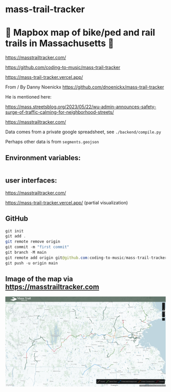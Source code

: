 # mass-trail-tracker

# 🚀 Mapbox map of bike/ped and rail trails in Massachusetts 🚀

https://masstrailtracker.com/

https://github.com/coding-to-music/mass-trail-tracker

https://mass-trail-tracker.vercel.app/

From / By Danny Noenickx https://github.com/dnoenickx/mass-trail-tracker

He is mentioned here:

https://mass.streetsblog.org/2023/05/22/wu-admin-announces-safety-surge-of-traffic-calming-for-neighborhood-streets/

https://masstrailtracker.com/

Data comes from a private google spreadsheet, see `./backend/compile.py`

Perhaps other data is from `segments.geojson`

## Environment variables:

```java

```

## user interfaces:

https://masstrailtracker.com/

https://mass-trail-tracker.vercel.app/ (partial visualization)

## GitHub

```java
git init
git add .
git remote remove origin
git commit -m "first commit"
git branch -M main
git remote add origin git@github.com:coding-to-music/mass-trail-tracker.git
git push -u origin main
```

## Image of the map via https://masstrailtracker.com

![mass-map-of-trails](mass-map-of-trails.png)
